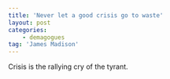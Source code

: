 ```yaml
---
title: 'Never let a good crisis go to waste'
layout: post
categories:
    - demagogues
tag: 'James Madison'
---
```


Crisis is the rallying cry of the tyrant.
